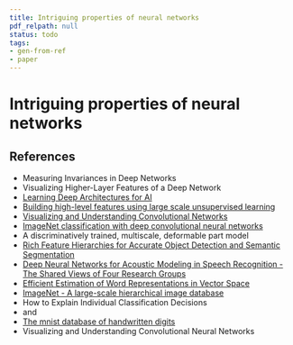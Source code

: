 ```yaml
---
title: Intriguing properties of neural networks
pdf_relpath: null
status: todo
tags:
- gen-from-ref
- paper
---
```


# Intriguing properties of neural networks

## References

- Measuring Invariances in Deep Networks
- Visualizing Higher-Layer Features of a Deep Network
- [Learning Deep Architectures for AI](./learning-deep-architectures-for-ai.md)
- [Building high-level features using large scale unsupervised learning](./building-high-level-features-using-large-scale-unsupervised-learning.md)
- [Visualizing and Understanding Convolutional Networks](./visualizing-and-understanding-convolutional-networks.md)
- [ImageNet classification with deep convolutional neural networks](./imagenet-classification-with-deep-convolutional-neural-networks.md)
- A discriminatively trained, multiscale, deformable part model
- [Rich Feature Hierarchies for Accurate Object Detection and Semantic Segmentation](./rich-feature-hierarchies-for-accurate-object-detection-and-semantic-segmentation.md)
- [Deep Neural Networks for Acoustic Modeling in Speech Recognition - The Shared Views of Four Research Groups](./deep-neural-networks-for-acoustic-modeling-in-speech-recognition-the-shared-views-of-four-research-groups.md)
- [Efficient Estimation of Word Representations in Vector Space](./efficient-estimation-of-word-representations-in-vector-space.md)
- [ImageNet - A large-scale hierarchical image database](./imagenet-a-large-scale-hierarchical-image-database.md)
- How to Explain Individual Classification Decisions
- and
- [The mnist database of handwritten digits](./the-mnist-database-of-handwritten-digits.md)
- Visualizing and Understanding Convolutional Neural Networks
